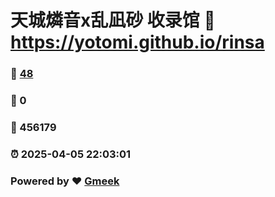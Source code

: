 # 天城燐音x乱凪砂 收录馆 :link: https://yotomi.github.io/rinsa 
### :page_facing_up: [48](https://yotomi.github.io/rinsa/tag.html) 
### :speech_balloon: 0 
### :hibiscus: 456179 
### :alarm_clock: 2025-04-05 22:03:01 
### Powered by :heart: [Gmeek](https://github.com/Meekdai/Gmeek)
